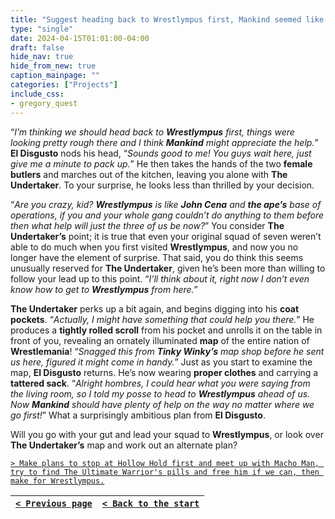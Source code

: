 ```yaml
---
title: "Suggest heading back to Wrestlympus first, Mankind seemed like he could use some backup."
type: "single"
date: 2024-04-15T01:01:00-04:00
draft: false
hide_nav: true
hide_from_new: true
caption_mainpage: ""
categories: ["Projects"]
include_css:
- gregory_quest
---
```


“*I’m thinking we should head back to **Wrestlympus** first, things were looking pretty rough there and I think **Mankind** might appreciate the help.*” **El Disgusto** nods his head, “*Sounds good to me! You guys wait here, just give me a minute to pack up.*” He then takes the hands of the two **female butlers** and marches out of the kitchen, leaving you alone with **The Undertaker**. To your surprise, he looks less than thrilled by your decision.

“*Are you crazy, kid? **Wrestlympus** is like **John Cena** and **the ape’s** base of operations, if you and your whole gang couldn’t do anything to them before then what help will just the three of us be now?*” You consider **The Undertaker’s** point; it is true that even your original squad of seven weren’t able to do much when you first visited **Wrestlympus**, and now you no longer have the element of surprise. That said, you do think this seems unusually reserved for **The Undertaker**, given he’s been more than willing to follow your lead up to this point. “*I’ll think about it, right now I don’t even know how to get to **Wrestlympus** from here.*”

**The Undertaker** perks up a bit again, and begins digging into his **coat pockets**. “*Actually, I might have something that could help you there.*” He produces a **tightly rolled scroll** from his pocket and unrolls it on the table in front of you, revealing an ornately illuminated **map** of the entire nation of **Wrestlemania**! “*Snagged this from **Tinky Winky’s** map shop before he sent us here, figured it might come in handy.*” Just as you start to examine the map, **El Disgusto** returns. He’s now wearing **proper clothes** and carrying a **tattered sack**. “*Alright hombres, I could hear what you were saying from the living room, so I told my posse to head to **Wrestlympus** ahead of us. Now **Mankind** should have plenty of help on the way no matter where we go first!*” What a surprisingly ambitious plan from **El Disgusto**.

Will you go with your gut and lead your squad to **Wrestlympus**, or look over **The Undertaker’s** map and work out an alternate plan?

[``> Make plans to stop at Hollow Hold first and meet up with Macho Man, try to find The Ultimate Warrior's pills and free him if we can, then make for Wrestlympus.``](../98)

|[``< Previous page``](../96)|[``< Back to the start``](../)|
|---|---|